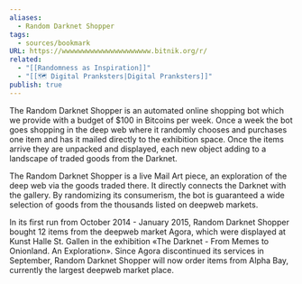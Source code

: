 ```yaml
---
aliases:
  - Random Darknet Shopper
tags:
  - sources/bookmark
URL: https://wwwwwwwwwwwwwwwwwwwwww.bitnik.org/r/
related:
  - "[[Randomness as Inspiration]]"
  - "[[🗺️ Digital Pranksters|Digital Pranksters]]"
publish: true
---
```


The Random Darknet Shopper is an automated online shopping bot which we provide with a budget of $100 in Bitcoins per week. Once a week the bot goes shopping in the deep web where it randomly chooses and purchases one item and has it mailed directly to the exhibition space. Once the items arrive they are unpacked and displayed, each new object adding to a landscape of traded goods from the Darknet.  
  
The Random Darknet Shopper is a live Mail Art piece, an exploration of the deep web via the goods traded there. It directly connects the Darknet with the gallery. By randomizing its consumerism, the bot is guaranteed a wide selection of goods from the thousands listed on deepweb markets.  
  
In its first run from October 2014 - January 2015, Random Darknet Shopper bought 12 items from the deepweb market Agora, which were displayed at Kunst Halle St. Gallen in the exhibition «The Darknet - From Memes to Onionland. An Exploration». Since Agora discontinued its services in September, Random Darknet Shopper will now order items from Alpha Bay, currently the largest deepweb market place.